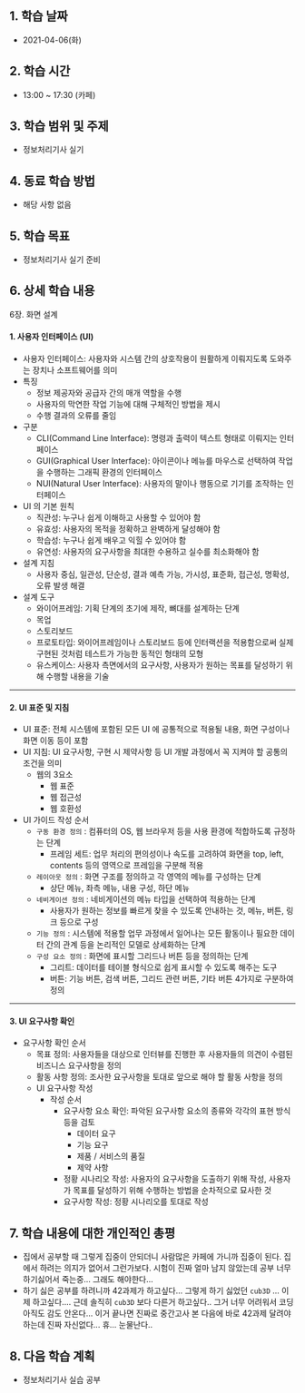 ## 1. 학습 날짜

* 2021-04-06(화)



## 2. 학습 시간

* 13:00 ~ 17:30 (카페)



## 3. 학습 범위 및 주제

* 정보처리기사 실기



## 4. 동료 학습 방법

* 해당 사항 없음



## 5. 학습 목표

* 정보처리기사 실기  준비



## 6. 상세 학습 내용

6장. 화면 설계

#### 1. 사용자 인터페이스 (UI)

* 사용자 인터페이스: 사용자와 시스템 간의 상호작용이 원활하게 이뤄지도록 도와주는 장치나 소프트웨어를 의미
* 특징
  * 정보 제공자와 공급자 간의 매개 역할을 수행
  * 사용자의 막연한 작업 기능에 대해 구체적인 방법을 제시
  * 수행 결과의 오류를 줄임
* 구분
  * CLI(Command Line Interface): 명령과 출력이 텍스트 형태로 이뤄지는 인터페이스
  * GUI(Graphical User Interface): 아이콘이나 메뉴를 마우스로 선택하여 작업을 수행하는 그래픽 환경의 인터페이스
  * NUI(Natural User Interface): 사용자의 말이나 행동으로 기기를 조작하는 인터페이스
* UI 의 기본 원칙
  * 직관성: 누구나 쉽게 이해하고 사용할 수 있어야 함
  * 유효성: 사용자의 목적을 정확하고 완벽하게 달성해야 함
  * 학습성: 누구나 쉽게 배우고 익힐 수 있어야 함
  * 유연성: 사용자의 요구사항을 최대한 수용하고 실수를 최소화해야 함
* 설계 지침
  * 사용자 중심, 일관성, 단순성, 결과 예측 가능, 가시성, 표준화, 접근성, 명확성, 오류 발생 해결
* 설계 도구
  * 와이어프레임: 기획 단계의 초기에 제작, 뼈대를 설계하는 단계
  * 목업
  * 스토리보드
  * 프로토타입: 와이어프레임이나 스토리보드 등에 인터랙션을 적용함으로써 실제 구현된 것처럼 테스트가 가능한 동적인 형태의 모형
  * 유스케이스: 사용자 측면에서의 요구사항, 사용자가 원하는 목표를 달성하기 위해 수행할 내용을 기술



<hr>

#### 2. UI 표준 및 지침

* UI 표준: 전체 시스템에 포함된 모든 UI 에 공통적으로 적용될 내용, 화면 구성이나 화면 이동 등이 포함
* UI 지침: UI 요구사항,  구현 시 제약사항 등 UI 개발 과정에서 꼭 지켜야 할 공통의 조건을 의미
  * 웹의 3요소
    * 웹 표준
    * 웹 접근성
    * 웹 호환성
* UI 가이드 작성 순서
  * `구동 환경 정의` : 컴퓨터의 OS, 웹 브라우저 등을 사용 환경에 적합하도록 규정하는 단계
    * 프레임 세트: 업무 처리의 편의성이나 속도를 고려하여 화면을 top, left, contents 등의 영역으로 프레임을 구분해 적용
  * `레이아웃 정의` : 화면 구조를 정의하고 각 영역의 메뉴를 구성하는 단계
    * 상단 메뉴, 좌측 메뉴, 내용 구성, 하단 메뉴
  * `네비게이션 정의` : 네비게이션의 메뉴 타입을 선택하여 적용하는 단계
    * 사용자가 원하는 정보를 빠르게 찾을 수 있도록 안내하는 것, 메뉴, 버튼, 링크 등으로 구성
  * `기능 정의` : 시스템에 적용할 업무 과정에서 일어나는 모든 활동이나 필요한 데이터 간의 관계 등을 논리적인 모델로 상세화하는 단계
  * `구성 요소 정의` : 화면에 표시할 그리드나 버튼 등을 정의하는 단계
    * 그리트: 데이터를 테이블 형식으로 쉽게 표시할 수 있도록 해주는 도구
    * 버튼: 기능 버튼, 검색 버튼, 그리드 관련 버튼, 기타 버튼 4가지로 구분하여 정의



<hr>

#### 3. UI 요구사항 확인

* 요구사항 확인 순서
  * 목표 정의: 사용자들을 대상으로 인터뷰를 진행한 후 사용자들의 의견이 수렴된 비즈니스 요구사항을 정의
  * 활동 사항 정의: 조사한 요구사항을 토대로 앞으로 해야 할 활동 사항을 정의
  * UI 요구사항 작성
    * 작성 순서
      * 요구사항 요소 확인: 파악된 요구사항 요소의 종류와 각각의 표현 방식 등을 검토
        * 데이터 요구
        * 기능 요구
        * 제품 / 서비스의 품질
        * 제약 사항
      * 정황 시나리오 작성: 사용자의 요구사항을 도출하기 위해 작성, 사용자가 목표를 달성하기 위해 수행하는 방법을 순차적으로 묘사한 것
      * 요구사항 작성: 정황 시나리오를 토대로 작성





## 7. 학습 내용에 대한 개인적인 총평

* 집에서 공부할 때 그렇게 집중이 안되더니 사람많은 카페에 가니까 집중이 된다. 집에서 하려는 의지가 없어서 그런가보다. 시험이 진짜 얼마 남지 않았는데 공부 너무 하기싫어서 죽는중... 그래도 해야한다... 
* 하기 싫은 공부를 하려니까 42과제가 하고싶다... 그렇게 하기 싫었던 `cub3D` ... 이제 하고싶다.... 근데 솔직히 `cub3D` 보다 다른거 하고싶다.. 그거 너무 어려워서 코딩 아직도 감도 안온다... 이거 끝나면 진짜로 중간고사 본 다음에 바로 42과제 달려야하는데 진짜 자신없다... 휴... 눈물난다.. 



## 8. 다음 학습 계획

* 정보처리기사 실습 공부

